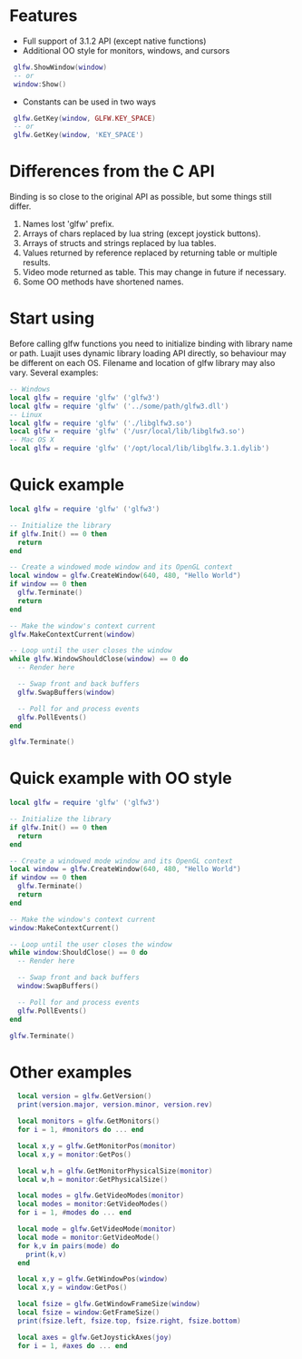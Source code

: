 # Features
 - Full support of 3.1.2 API (except native functions)
 - Additional OO style for monitors, windows, and cursors
```lua
 glfw.ShowWindow(window)
 -- or
 window:Show()
```
 - Constants can be used in two ways
```lua
 glfw.GetKey(window, GLFW.KEY_SPACE)
 -- or
 glfw.GetKey(window, 'KEY_SPACE')
```

# Differences from the C API
Binding is so close to the original API as possible, but some things still differ.
 1. Names lost 'glfw' prefix.
 2. Arrays of chars replaced by lua string (except joystick buttons).
 3. Arrays of structs and strings replaced by lua tables.
 4. Values returned by reference replaced by returning table or multiple results.
 5. Video mode returned as table. This may change in future if necessary.
 6. Some OO methods have shortened names.

# Start using
Before calling glfw functions you need to initialize binding with library name or path.
Luajit uses dynamic library loading API directly, so behaviour may be different on each OS.
Filename and location of glfw library may also vary.
Several examples:
```lua
-- Windows
local glfw = require 'glfw' ('glfw3')
local glfw = require 'glfw' ('../some/path/glfw3.dll')
-- Linux
local glfw = require 'glfw' ('./libglfw3.so')
local glfw = require 'glfw' ('/usr/local/lib/libglfw3.so')
-- Mac OS X
local glfw = require 'glfw' ('/opt/local/lib/libglfw.3.1.dylib')
```

# Quick example
```lua
local glfw = require 'glfw' ('glfw3')

-- Initialize the library
if glfw.Init() == 0 then
  return
end

-- Create a windowed mode window and its OpenGL context
local window = glfw.CreateWindow(640, 480, "Hello World")
if window == 0 then
  glfw.Terminate()
  return
end

-- Make the window's context current
glfw.MakeContextCurrent(window)

-- Loop until the user closes the window
while glfw.WindowShouldClose(window) == 0 do
  -- Render here

  -- Swap front and back buffers
  glfw.SwapBuffers(window)

  -- Poll for and process events
  glfw.PollEvents()
end

glfw.Terminate()
```

# Quick example with OO style
```lua
local glfw = require 'glfw' ('glfw3')

-- Initialize the library
if glfw.Init() == 0 then
  return
end

-- Create a windowed mode window and its OpenGL context
local window = glfw.CreateWindow(640, 480, "Hello World")
if window == 0 then
  glfw.Terminate()
  return
end

-- Make the window's context current
window:MakeContextCurrent()

-- Loop until the user closes the window
while window:ShouldClose() == 0 do
  -- Render here

  -- Swap front and back buffers
  window:SwapBuffers()

  -- Poll for and process events
  glfw.PollEvents()
end

glfw.Terminate()
```

# Other examples
```lua
  local version = glfw.GetVersion()
  print(version.major, version.minor, version.rev)

  local monitors = glfw.GetMonitors()
  for i = 1, #monitors do ... end

  local x,y = glfw.GetMonitorPos(monitor)
  local x,y = monitor:GetPos()

  local w,h = glfw.GetMonitorPhysicalSize(monitor)
  local w,h = monitor:GetPhysicalSize()

  local modes = glfw.GetVideoModes(monitor)
  local modes = monitor:GetVideoModes()
  for i = 1, #modes do ... end

  local mode = glfw.GetVideoMode(monitor)
  local mode = monitor:GetVideoMode()
  for k,v in pairs(mode) do
    print(k,v)
  end

  local x,y = glfw.GetWindowPos(window)
  local x,y = window:GetPos()

  local fsize = glfw.GetWindowFrameSize(window)
  local fsize = window:GetFrameSize()
  print(fsize.left, fsize.top, fsize.right, fsize.bottom)

  local axes = glfw.GetJoystickAxes(joy)
  for i = 1, #axes do ... end

```

